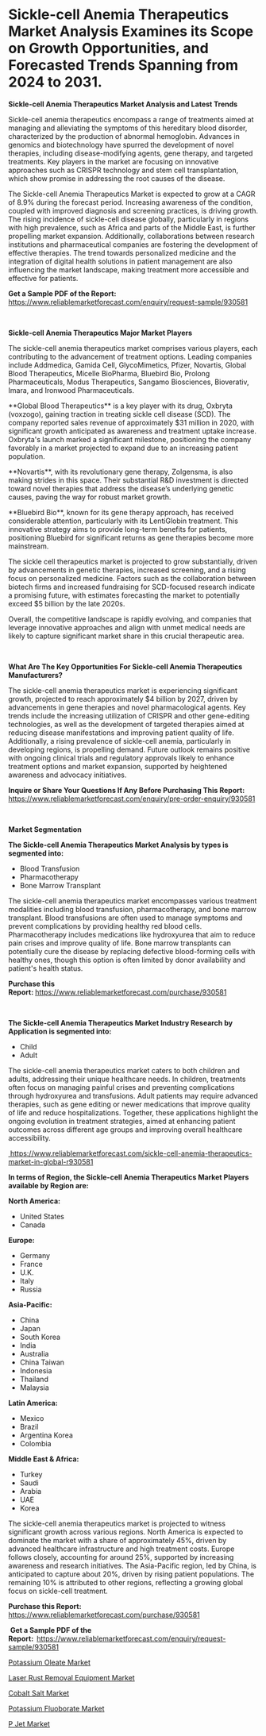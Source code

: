 <p><h1>Sickle-cell Anemia Therapeutics Market Analysis Examines its Scope on Growth Opportunities, and Forecasted Trends Spanning from 2024 to 2031.</h1></p><p><strong>Sickle-cell Anemia Therapeutics Market Analysis and Latest Trends</strong></p>
<p><p>Sickle-cell anemia therapeutics encompass a range of treatments aimed at managing and alleviating the symptoms of this hereditary blood disorder, characterized by the production of abnormal hemoglobin. Advances in genomics and biotechnology have spurred the development of novel therapies, including disease-modifying agents, gene therapy, and targeted treatments. Key players in the market are focusing on innovative approaches such as CRISPR technology and stem cell transplantation, which show promise in addressing the root causes of the disease.</p><p>The Sickle-cell Anemia Therapeutics Market is expected to grow at a CAGR of 8.9% during the forecast period. Increasing awareness of the condition, coupled with improved diagnosis and screening practices, is driving growth. The rising incidence of sickle-cell disease globally, particularly in regions with high prevalence, such as Africa and parts of the Middle East, is further propelling market expansion. Additionally, collaborations between research institutions and pharmaceutical companies are fostering the development of effective therapies. The trend towards personalized medicine and the integration of digital health solutions in patient management are also influencing the market landscape, making treatment more accessible and effective for patients.</p></p>
<p><strong>Get a Sample PDF of the Report:&nbsp;</strong> <a href="https://www.reliablemarketforecast.com/enquiry/request-sample/930581">https://www.reliablemarketforecast.com/enquiry/request-sample/930581</a></p>
<p>&nbsp;</p>
<p><strong>Sickle-cell Anemia Therapeutics Major Market Players</strong></p>
<p><p>The sickle-cell anemia therapeutics market comprises various players, each contributing to the advancement of treatment options. Leading companies include Addmedica, Gamida Cell, GlycoMimetics, Pfizer, Novartis, Global Blood Therapeutics, Micelle BioPharma, Bluebird Bio, Prolong Pharmaceuticals, Modus Therapeutics, Sangamo Biosciences, Bioverativ, Imara, and Ironwood Pharmaceuticals.</p><p>**Global Blood Therapeutics** is a key player with its drug, Oxbryta (voxzogo), gaining traction in treating sickle cell disease (SCD). The company reported sales revenue of approximately $31 million in 2020, with significant growth anticipated as awareness and treatment uptake increase. Oxbryta's launch marked a significant milestone, positioning the company favorably in a market projected to expand due to an increasing patient population.</p><p>**Novartis**, with its revolutionary gene therapy, Zolgensma, is also making strides in this space. Their substantial R&D investment is directed toward novel therapies that address the disease’s underlying genetic causes, paving the way for robust market growth.</p><p>**Bluebird Bio**, known for its gene therapy approach, has received considerable attention, particularly with its LentiGlobin treatment. This innovative strategy aims to provide long-term benefits for patients, positioning Bluebird for significant returns as gene therapies become more mainstream.</p><p>The sickle cell therapeutics market is projected to grow substantially, driven by advancements in genetic therapies, increased screening, and a rising focus on personalized medicine. Factors such as the collaboration between biotech firms and increased fundraising for SCD-focused research indicate a promising future, with estimates forecasting the market to potentially exceed $5 billion by the late 2020s.</p><p>Overall, the competitive landscape is rapidly evolving, and companies that leverage innovative approaches and align with unmet medical needs are likely to capture significant market share in this crucial therapeutic area.</p></p>
<p>&nbsp;</p>
<p><strong>What Are The Key Opportunities For Sickle-cell Anemia Therapeutics Manufacturers?</strong></p>
<p><p>The sickle-cell anemia therapeutics market is experiencing significant growth, projected to reach approximately $4 billion by 2027, driven by advancements in gene therapies and novel pharmacological agents. Key trends include the increasing utilization of CRISPR and other gene-editing technologies, as well as the development of targeted therapies aimed at reducing disease manifestations and improving patient quality of life. Additionally, a rising prevalence of sickle-cell anemia, particularly in developing regions, is propelling demand. Future outlook remains positive with ongoing clinical trials and regulatory approvals likely to enhance treatment options and market expansion, supported by heightened awareness and advocacy initiatives.</p></p>
<p><strong>Inquire or Share Your Questions If Any Before Purchasing This Report:</strong> <a href="https://www.reliablemarketforecast.com/enquiry/pre-order-enquiry/930581">https://www.reliablemarketforecast.com/enquiry/pre-order-enquiry/930581</a></p>
<p>&nbsp;</p>
<p><strong>Market Segmentation</strong></p>
<p><strong>The Sickle-cell Anemia Therapeutics Market Analysis by types is segmented into:</strong></p>
<p><ul><li>Blood Transfusion</li><li>Pharmacotherapy</li><li>Bone Marrow Transplant</li></ul></p>
<p><p>The sickle-cell anemia therapeutics market encompasses various treatment modalities including blood transfusion, pharmacotherapy, and bone marrow transplant. Blood transfusions are often used to manage symptoms and prevent complications by providing healthy red blood cells. Pharmacotherapy includes medications like hydroxyurea that aim to reduce pain crises and improve quality of life. Bone marrow transplants can potentially cure the disease by replacing defective blood-forming cells with healthy ones, though this option is often limited by donor availability and patient's health status.</p></p>
<p><strong>Purchase this Report:&nbsp;</strong><a href="https://www.reliablemarketforecast.com/purchase/930581">https://www.reliablemarketforecast.com/purchase/930581</a></p>
<p>&nbsp;</p>
<p><strong>The Sickle-cell Anemia Therapeutics Market Industry Research by Application is segmented into:</strong></p>
<p><ul><li>Child</li><li>Adult</li></ul></p>
<p><p>The sickle-cell anemia therapeutics market caters to both children and adults, addressing their unique healthcare needs. In children, treatments often focus on managing painful crises and preventing complications through hydroxyurea and transfusions. Adult patients may require advanced therapies, such as gene editing or newer medications that improve quality of life and reduce hospitalizations. Together, these applications highlight the ongoing evolution in treatment strategies, aimed at enhancing patient outcomes across different age groups and improving overall healthcare accessibility.</p></p>
<p><a href="https://www.reliablemarketforecast.com/sickle-cell-anemia-therapeutics-market-in-global-r930581">&nbsp;https://www.reliablemarketforecast.com/sickle-cell-anemia-therapeutics-market-in-global-r930581</a></p>
<p><strong>In terms of Region, the Sickle-cell Anemia Therapeutics Market Players available by Region are:</strong></p>
<p>
    <p> <strong> North America: </strong>
        <ul>
            <li>United States</li>
            <li>Canada</li>
        </ul>
        </p> 
    <p> <strong> Europe: </strong>
        <ul>
            <li>Germany</li>
            <li>France</li>
            <li>U.K.</li>
            <li>Italy</li>
            <li>Russia</li>
        </ul>
        </p> 
    <p> <strong> Asia-Pacific: </strong>
        <ul>
            <li>China</li>
            <li>Japan</li>
            <li>South Korea</li>
            <li>India</li>
            <li>Australia</li>
            <li>China Taiwan</li>
            <li>Indonesia</li>
            <li>Thailand</li>
            <li>Malaysia</li>
        </ul>
        </p> 
    <p> <strong> Latin America: </strong>
        <ul>
            <li>Mexico</li>
            <li>Brazil</li>
            <li>Argentina Korea</li>
            <li>Colombia</li>
        </ul>
        </p> 
    <p> <strong> Middle East & Africa: </strong>
        <ul>
            <li>Turkey</li>
            <li>Saudi</li>
            <li>Arabia</li>
            <li>UAE</li>
            <li>Korea</li>
        </ul>
    </p>
    </p>
<p><p>The sickle-cell anemia therapeutics market is projected to witness significant growth across various regions. North America is expected to dominate the market with a share of approximately 45%, driven by advanced healthcare infrastructure and high treatment costs. Europe follows closely, accounting for around 25%, supported by increasing awareness and research initiatives. The Asia-Pacific region, led by China, is anticipated to capture about 20%, driven by rising patient populations. The remaining 10% is attributed to other regions, reflecting a growing global focus on sickle-cell treatment.</p></p>
<p><strong>Purchase this Report: </strong><a href="https://www.reliablemarketforecast.com/purchase/930581">https://www.reliablemarketforecast.com/purchase/930581</a></p>
<p>&nbsp;<strong>Get a Sample PDF of the Report:&nbsp;&nbsp;</strong><a href="https://www.reliablemarketforecast.com/enquiry/request-sample/930581">https://www.reliablemarketforecast.com/enquiry/request-sample/930581</a></p>
<p><strong></strong></p>
<p><p><a href="https://issuu.com/reportprime-2/docs/potassium-oleate-market-size-2030.p_e11528d559aa7c">Potassium Oleate Market</a></p><p><a href="https://medium.com/@joann3ajg/the-laser-rust-removal-equipment-market-prioritizes-cost-control-and-efficiency-enhancement-f33c5b7beb08">Laser Rust Removal Equipment Market</a></p><p><a href="https://www.linkedin.com/pulse/comprehensive-look-product-type-cobalt-naphtenatecobalt-mpkyc?trackingId=Ojsk7yWSR3yi72cL5PcXXA%3D%3D">Cobalt Salt Market</a></p><p><a href="https://issuu.com/reportprime-2/docs/potassium-fluoborate-market-size-20_8fd2764fe65399">Potassium Fluoborate Market</a></p><p><a href="https://medium.com/@joann3ajg/the-comprehensive-p-jet-market-research-report-is-essential-for-understanding-current-trends-df81383c2066?postPublishedType=initial">P Jet Market</a></p></p>